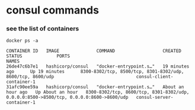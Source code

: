 # consul commands

### see the list of containers
    docker ps -a
    
    CONTAINER ID   IMAGE              COMMAND                  CREATED             STATUS             PORTS                                                                                    NAMES
    26de47c6b7e1   hashicorp/consul   "docker-entrypoint.s…"   19 minutes ago      Up 19 minutes      8300-8302/tcp, 8500/tcp, 8301-8302/udp, 8600/tcp, 8600/udp                               consul-client-container-1
    31afc90ee59a   hashicorp/consul   "docker-entrypoint.s…"   About an hour ago   Up About an hour   8300-8302/tcp, 8600/tcp, 8301-8302/udp, 0.0.0.0:8500->8500/tcp, 0.0.0.0:8600->8600/udp   consul-server-container-1

